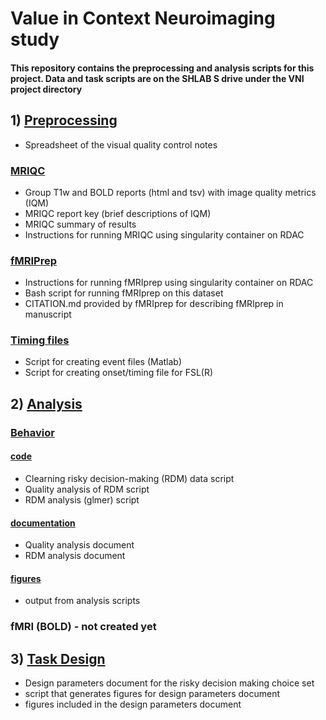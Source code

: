 # Value in Context Neuroimaging study 

#### This repository contains the preprocessing and analysis scripts for this project. Data and task scripts are on the SHLAB S drive under the VNI project directory

## 1) [Preprocessing](./preprocessing)
  - Spreadsheet of the visual quality control notes 
### [MRIQC](./preprocessing/MRIQC)
  - Group T1w and BOLD reports (html and tsv) with image quality metrics (IQM)
  - MRIQC report key (brief descriptions of IQM)
  - MRIQC summary of results
  - Instructions for running MRIQC using singularity container on RDAC
### [fMRIPrep](./preprocessing/fMRIprep)
  - Instructions for running fMRIprep using singularity container on RDAC
  - Bash script for running fMRIprep on this dataset
  - CITATION.md provided by fMRIprep for describing fMRIprep in manuscript
### [Timing files](./preprocessing/timingFilesSetup)
  - Script for creating event files (Matlab)
  - Script for creating onset/timing file for FSL(R)
## 2) [Analysis](./analysis)
### [Behavior](./analysis/mriBehaviorAnalysis)

#### [code](./analysis/mriBehaviorAnalysis/code)
  - Clearning risky decision-making (RDM) data script
  - Quality analysis of RDM script
  - RDM analysis (glmer) script
#### [documentation](./analysis/mriBehaviorAnalysis/documentation)
  - Quality analysis document
  - RDM analysis document
#### [figures](./analysis/mriBehaviorAnalysis/figures)
  - output from analysis scripts
### fMRI (BOLD) - not created yet

## 3) [Task Design](./taskDesign)
  - Design parameters document for the risky decision making choice set
  - script that generates figures for design parameters document
  - figures included in the design parameters document


